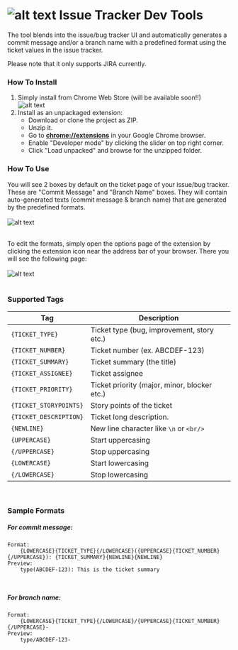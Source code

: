 ![alt text][overviewlogo] Issue Tracker Dev Tools
=============================
The tool blends into the issue/bug tracker UI and automatically generates a commit message and/or a branch name with a predefined format using the ticket values in the issue tracker.

Please note that it only supports JIRA currently.

### How To Install
1. Simply install from Chrome Web Store (will be available soon!!)
	<br />![alt text][chromestorelogo]
1. Install as an unpackaged extension:
	- Download or clone the project as ZIP.
	- Unzip it.
	- Go to **[chrome://extensions](chrome://extensions)** in your Google Chrome browser.
	- Enable "Developer mode" by clicking the slider on top right corner.
	- Click "Load unpacked" and browse for the unzipped folder.

### How To Use
You will see 2 boxes by default on the ticket page of your issue/bug tracker. These are "Commit Message" and "Branch Name" boxes. They will contain auto-generated texts (commit message & branch name) that are generated by the predefined formats. 
<br /><br />
![alt text][ssjira0]
<br /><br />

To edit the formats, simply open the options page of the extension by clicking the extension icon near the address bar of your browser. There you will see the following page:
<br /><br />
![alt text][ssoptions0]
<br /><br />

### Supported Tags

Tag | Description
------------ | -------------
`{TICKET_TYPE}` | Ticket type (bug, improvement, story etc.)
`{TICKET_NUMBER}` | Ticket number (ex. ABCDEF-123)
`{TICKET_SUMMARY}` | Ticket summary (the title)
`{TICKET_ASSIGNEE}` | Ticket assignee
`{TICKET_PRIORITY}` | Ticket priority (major, minor, blocker etc.)
`{TICKET_STORYPOINTS}` | Story points of the ticket
`{TICKET_DESCRIPTION}` | Ticket long description.
`{NEWLINE}` | New line character like `\n` or `<br/>`
`{UPPERCASE}` | Start uppercasing
`{/UPPERCASE}` | Stop uppercasing
`{LOWERCASE}` | Start lowercasing
`{/LOWERCASE}` | Stop lowercasing

<br />

### Sample Formats
##### For commit message:
```
Format:
	{LOWERCASE}{TICKET_TYPE}{/LOWERCASE}({UPPERCASE}{TICKET_NUMBER}{/UPPERCASE}): {TICKET_SUMMARY}{NEWLINE}{NEWLINE}
Preview:
	type(ABCDEF-123): This is the ticket summary
    
    
```
##### For branch name:
```
Format:
	{LOWERCASE}{TICKET_TYPE}{/LOWERCASE}/{UPPERCASE}{TICKET_NUMBER}{/UPPERCASE}-
Preview:
	type/ABCDEF-123-
```

[overviewlogo]: https://github.com/nihatcanco/issue-tracker-dev-tools/blob/master/images/icon24.png?raw=true
[chromestorelogo]: https://developer.chrome.com/webstore/images/ChromeWebStore_Badge_v2_206x58.png
[ssjira0]: https://github.com/nihatcanco/issue-tracker-dev-tools/blob/master/screenshots/ssjira0.png?raw=true
[ssoptions0]: https://github.com/nihatcanco/issue-tracker-dev-tools/blob/master/screenshots/ssoptions0.PNG?raw=true
